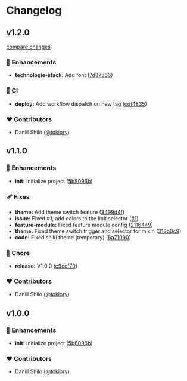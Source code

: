 # Changelog


## v1.2.0

[compare changes](https://github.com/tokiory/developer-log/compare/v1.1.0...v1.2.0)

### 🚀 Enhancements

- **technologie-stack:** Add font ([7d87566](https://github.com/tokiory/developer-log/commit/7d87566))

### 🤖 CI

- **deploy:** Add workflow dispatch on new tag ([cdf4835](https://github.com/tokiory/developer-log/commit/cdf4835))

### ❤️ Contributors

- Daniil Shilo ([@tokiory](http://github.com/tokiory))

## v1.1.0


### 🚀 Enhancements

- **init:** Initialize project ([5b8096b](https://github.com/tokiory/developer-log/commit/5b8096b))

### 🩹 Fixes

- **theme:** Add theme switch feature ([3499d4f](https://github.com/tokiory/developer-log/commit/3499d4f))
- **issue:** Fixed #1, add colors to the link selector ([#1](https://github.com/tokiory/developer-log/issues/1))
- **feature-module:** Fixed feature module config ([2116449](https://github.com/tokiory/developer-log/commit/2116449))
- **theme:** Fixed theme switch trigger and selector for mixin ([318b0c9](https://github.com/tokiory/developer-log/commit/318b0c9))
- **code:** Fixed shiki theme (temporary) ([6a71090](https://github.com/tokiory/developer-log/commit/6a71090))

### 🏡 Chore

- **release:** V1.0.0 ([c9ccf70](https://github.com/tokiory/developer-log/commit/c9ccf70))

### ❤️ Contributors

- Daniil Shilo ([@tokiory](http://github.com/tokiory))

## v1.0.0


### 🚀 Enhancements

- **init:** Initialize project ([5b8096b](https://github.com/tokiory/developer-log/commit/5b8096b))

### ❤️ Contributors

- Daniil Shilo ([@tokiory](http://github.com/tokiory))

